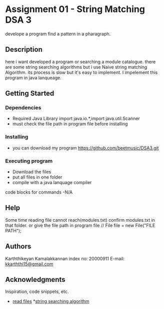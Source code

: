 # Assignment 01 - String Matching        DSA 3

develope a program find a pattern in a pharagraph.

## Description

here i want developed a program or searching a module catalogue. there are some string searching algorithms but i use Naive string matching Algorithm. its process is slow but it's easy to implement. I impelement this program in java lanqueage.

## Getting Started

### Dependencies

* Required Java Library import java.io.*,import java.util.Scanner
* must check the file path in program file before installing

### Installing

* you can download my program https://github.com/beetmusic/DSA3.git

### Executing program

* Download the files
* put all files in one folder
* compile with a java lanquage compiler

code blocks for commands -N/A


## Help

Some time reading file cannot reach(modules.txt) confirm modules.txt in that folder. or give the file path in program file // File file = new File("FILE PATH");


## Authors

Karththikeyan Kamalakkannan
index no: 20000911
E-mail: kkarththi15@gmail.com


## Acknowledgments

Inspiration, code snippets, etc.
* [read files](https://www.geeksforgeeks.org/different-ways-reading-text-file-java/)
*[string searching algorithm](https://www.geeksforgeeks.org/java-program-to-implement-the-string-search-algorithm-for-short-text-sizes/)